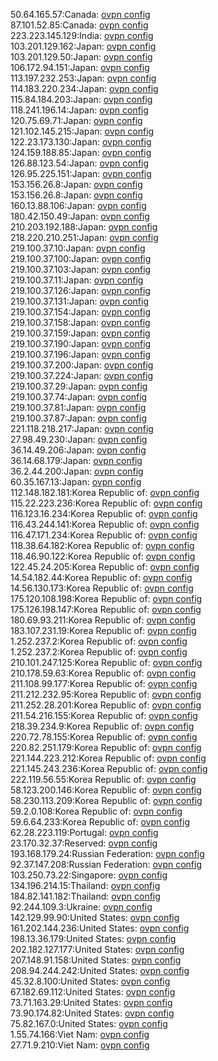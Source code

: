50.64.165.57:Canada: [ovpn config](vpn/50_64_165_57.ovpn)  
87.101.52.85:Canada: [ovpn config](vpn/87_101_52_85.ovpn)  
223.223.145.129:India: [ovpn config](vpn/223_223_145_129.ovpn)  
103.201.129.162:Japan: [ovpn config](vpn/103_201_129_162.ovpn)  
103.201.129.50:Japan: [ovpn config](vpn/103_201_129_50.ovpn)  
106.172.94.151:Japan: [ovpn config](vpn/106_172_94_151.ovpn)  
113.197.232.253:Japan: [ovpn config](vpn/113_197_232_253.ovpn)  
114.183.220.234:Japan: [ovpn config](vpn/114_183_220_234.ovpn)  
115.84.184.203:Japan: [ovpn config](vpn/115_84_184_203.ovpn)  
118.241.196.14:Japan: [ovpn config](vpn/118_241_196_14.ovpn)  
120.75.69.71:Japan: [ovpn config](vpn/120_75_69_71.ovpn)  
121.102.145.215:Japan: [ovpn config](vpn/121_102_145_215.ovpn)  
122.23.173.130:Japan: [ovpn config](vpn/122_23_173_130.ovpn)  
124.159.188.85:Japan: [ovpn config](vpn/124_159_188_85.ovpn)  
126.88.123.54:Japan: [ovpn config](vpn/126_88_123_54.ovpn)  
126.95.225.151:Japan: [ovpn config](vpn/126_95_225_151.ovpn)  
153.156.26.8:Japan: [ovpn config](vpn/153_156_26_8.ovpn)  
153.156.26.8:Japan: [ovpn config](vpn/153_156_26_8.ovpn)  
160.13.88.106:Japan: [ovpn config](vpn/160_13_88_106.ovpn)  
180.42.150.49:Japan: [ovpn config](vpn/180_42_150_49.ovpn)  
210.203.192.188:Japan: [ovpn config](vpn/210_203_192_188.ovpn)  
218.220.210.251:Japan: [ovpn config](vpn/218_220_210_251.ovpn)  
219.100.37.10:Japan: [ovpn config](vpn/219_100_37_10.ovpn)  
219.100.37.100:Japan: [ovpn config](vpn/219_100_37_100.ovpn)  
219.100.37.103:Japan: [ovpn config](vpn/219_100_37_103.ovpn)  
219.100.37.11:Japan: [ovpn config](vpn/219_100_37_11.ovpn)  
219.100.37.126:Japan: [ovpn config](vpn/219_100_37_126.ovpn)  
219.100.37.131:Japan: [ovpn config](vpn/219_100_37_131.ovpn)  
219.100.37.154:Japan: [ovpn config](vpn/219_100_37_154.ovpn)  
219.100.37.158:Japan: [ovpn config](vpn/219_100_37_158.ovpn)  
219.100.37.159:Japan: [ovpn config](vpn/219_100_37_159.ovpn)  
219.100.37.190:Japan: [ovpn config](vpn/219_100_37_190.ovpn)  
219.100.37.196:Japan: [ovpn config](vpn/219_100_37_196.ovpn)  
219.100.37.200:Japan: [ovpn config](vpn/219_100_37_200.ovpn)  
219.100.37.224:Japan: [ovpn config](vpn/219_100_37_224.ovpn)  
219.100.37.29:Japan: [ovpn config](vpn/219_100_37_29.ovpn)  
219.100.37.74:Japan: [ovpn config](vpn/219_100_37_74.ovpn)  
219.100.37.81:Japan: [ovpn config](vpn/219_100_37_81.ovpn)  
219.100.37.87:Japan: [ovpn config](vpn/219_100_37_87.ovpn)  
221.118.218.217:Japan: [ovpn config](vpn/221_118_218_217.ovpn)  
27.98.49.230:Japan: [ovpn config](vpn/27_98_49_230.ovpn)  
36.14.49.206:Japan: [ovpn config](vpn/36_14_49_206.ovpn)  
36.14.68.179:Japan: [ovpn config](vpn/36_14_68_179.ovpn)  
36.2.44.200:Japan: [ovpn config](vpn/36_2_44_200.ovpn)  
60.35.167.13:Japan: [ovpn config](vpn/60_35_167_13.ovpn)  
112.148.182.181:Korea Republic of: [ovpn config](vpn/112_148_182_181.ovpn)  
115.22.223.236:Korea Republic of: [ovpn config](vpn/115_22_223_236.ovpn)  
116.123.16.234:Korea Republic of: [ovpn config](vpn/116_123_16_234.ovpn)  
116.43.244.141:Korea Republic of: [ovpn config](vpn/116_43_244_141.ovpn)  
116.47.171.234:Korea Republic of: [ovpn config](vpn/116_47_171_234.ovpn)  
118.38.64.182:Korea Republic of: [ovpn config](vpn/118_38_64_182.ovpn)  
118.46.90.122:Korea Republic of: [ovpn config](vpn/118_46_90_122.ovpn)  
122.45.24.205:Korea Republic of: [ovpn config](vpn/122_45_24_205.ovpn)  
14.54.182.44:Korea Republic of: [ovpn config](vpn/14_54_182_44.ovpn)  
14.56.130.173:Korea Republic of: [ovpn config](vpn/14_56_130_173.ovpn)  
175.120.108.198:Korea Republic of: [ovpn config](vpn/175_120_108_198.ovpn)  
175.126.198.147:Korea Republic of: [ovpn config](vpn/175_126_198_147.ovpn)  
180.69.93.211:Korea Republic of: [ovpn config](vpn/180_69_93_211.ovpn)  
183.107.231.19:Korea Republic of: [ovpn config](vpn/183_107_231_19.ovpn)  
1.252.237.2:Korea Republic of: [ovpn config](vpn/1_252_237_2.ovpn)  
1.252.237.2:Korea Republic of: [ovpn config](vpn/1_252_237_2.ovpn)  
210.101.247.125:Korea Republic of: [ovpn config](vpn/210_101_247_125.ovpn)  
210.178.59.63:Korea Republic of: [ovpn config](vpn/210_178_59_63.ovpn)  
211.108.99.177:Korea Republic of: [ovpn config](vpn/211_108_99_177.ovpn)  
211.212.232.95:Korea Republic of: [ovpn config](vpn/211_212_232_95.ovpn)  
211.252.28.201:Korea Republic of: [ovpn config](vpn/211_252_28_201.ovpn)  
211.54.216.155:Korea Republic of: [ovpn config](vpn/211_54_216_155.ovpn)  
218.39.234.9:Korea Republic of: [ovpn config](vpn/218_39_234_9.ovpn)  
220.72.78.155:Korea Republic of: [ovpn config](vpn/220_72_78_155.ovpn)  
220.82.251.179:Korea Republic of: [ovpn config](vpn/220_82_251_179.ovpn)  
221.144.223.212:Korea Republic of: [ovpn config](vpn/221_144_223_212.ovpn)  
221.145.243.236:Korea Republic of: [ovpn config](vpn/221_145_243_236.ovpn)  
222.119.56.55:Korea Republic of: [ovpn config](vpn/222_119_56_55.ovpn)  
58.123.200.146:Korea Republic of: [ovpn config](vpn/58_123_200_146.ovpn)  
58.230.113.209:Korea Republic of: [ovpn config](vpn/58_230_113_209.ovpn)  
59.2.0.108:Korea Republic of: [ovpn config](vpn/59_2_0_108.ovpn)  
59.6.64.233:Korea Republic of: [ovpn config](vpn/59_6_64_233.ovpn)  
62.28.223.119:Portugal: [ovpn config](vpn/62_28_223_119.ovpn)  
23.170.32.37:Reserved: [ovpn config](vpn/23_170_32_37.ovpn)  
193.168.179.24:Russian Federation: [ovpn config](vpn/193_168_179_24.ovpn)  
92.37.147.208:Russian Federation: [ovpn config](vpn/92_37_147_208.ovpn)  
103.250.73.22:Singapore: [ovpn config](vpn/103_250_73_22.ovpn)  
134.196.214.15:Thailand: [ovpn config](vpn/134_196_214_15.ovpn)  
184.82.141.182:Thailand: [ovpn config](vpn/184_82_141_182.ovpn)  
92.244.109.3:Ukraine: [ovpn config](vpn/92_244_109_3.ovpn)  
142.129.99.90:United States: [ovpn config](vpn/142_129_99_90.ovpn)  
161.202.144.236:United States: [ovpn config](vpn/161_202_144_236.ovpn)  
198.13.36.179:United States: [ovpn config](vpn/198_13_36_179.ovpn)  
202.182.127.177:United States: [ovpn config](vpn/202_182_127_177.ovpn)  
207.148.91.158:United States: [ovpn config](vpn/207_148_91_158.ovpn)  
208.94.244.242:United States: [ovpn config](vpn/208_94_244_242.ovpn)  
45.32.8.100:United States: [ovpn config](vpn/45_32_8_100.ovpn)  
67.182.69.112:United States: [ovpn config](vpn/67_182_69_112.ovpn)  
73.71.163.29:United States: [ovpn config](vpn/73_71_163_29.ovpn)  
73.90.174.82:United States: [ovpn config](vpn/73_90_174_82.ovpn)  
75.82.167.0:United States: [ovpn config](vpn/75_82_167_0.ovpn)  
1.55.74.166:Viet Nam: [ovpn config](vpn/1_55_74_166.ovpn)  
27.71.9.210:Viet Nam: [ovpn config](vpn/27_71_9_210.ovpn)  
